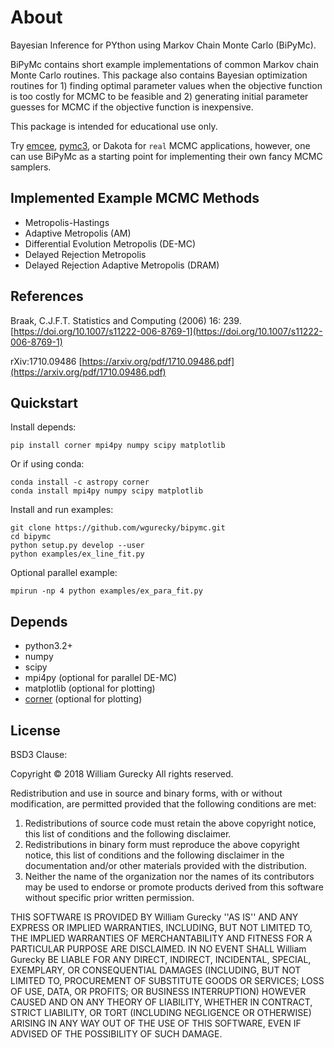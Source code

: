 About
======

Bayesian Inference for PYthon using Markov Chain Monte Carlo (BiPyMc).

BiPyMc contains short example implementations of common Markov chain Monte Carlo routines.  This package also contains Bayesian optimization routines for 1) finding optimal parameter values when the objective function is too costly for MCMC to be feasible and 2) generating initial parameter guesses for MCMC if the objective function is inexpensive.

This package is intended for educational use only.

Try [emcee](https://arxiv.org/abs/1202.3665),
[pymc3](https://docs.pymc.io/), or Dakota for `real` MCMC applications, however, one can
use BiPyMc as a starting point for implementing their own fancy MCMC samplers.

Implemented Example MCMC Methods
---------------------------------

- Metropolis-Hastings
- Adaptive Metropolis (AM)
- Differential Evolution Metropolis (DE-MC)
- Delayed Rejection Metropolis
- Delayed Rejection Adaptive Metropolis (DRAM)


References
-----------

Braak, C.J.F.T. Statistics and Computing (2006) 16: 239. [https://doi.org/10.1007/s11222-006-8769-1](https://doi.org/10.1007/s11222-006-8769-1)

rXiv:1710.09486  [https://arxiv.org/pdf/1710.09486.pdf](https://arxiv.org/pdf/1710.09486.pdf)


Quickstart
----------

Install depends:

    pip install corner mpi4py numpy scipy matplotlib

Or if using conda:

    conda install -c astropy corner
    conda install mpi4py numpy scipy matplotlib

Install and run examples:

    git clone https://github.com/wgurecky/bipymc.git
    cd bipymc
    python setup.py develop --user
    python examples/ex_line_fit.py

Optional parallel example:

    mpirun -np 4 python examples/ex_para_fit.py


Depends
-------

- python3.2+
- numpy
- scipy
- mpi4py (optional for parallel DE-MC)
- matplotlib (optional for plotting)
- [corner](https://corner.readthedocs.io/en/latest/)  (optional for plotting)


License
--------

BSD3 Clause:

Copyright © 2018 William Gurecky
All rights reserved.

Redistribution and use in source and binary forms, with or without
modification, are permitted provided that the following conditions are met:
1. Redistributions of source code must retain the above copyright
notice, this list of conditions and the following disclaimer.
2. Redistributions in binary form must reproduce the above copyright
notice, this list of conditions and the following disclaimer in the
documentation and/or other materials provided with the distribution.
3. Neither the name of the organization nor the
names of its contributors may be used to endorse or promote products
derived from this software without specific prior written permission.

THIS SOFTWARE IS PROVIDED BY William Gurecky ''AS IS'' AND ANY
EXPRESS OR IMPLIED WARRANTIES, INCLUDING, BUT NOT LIMITED TO, THE IMPLIED
WARRANTIES OF MERCHANTABILITY AND FITNESS FOR A PARTICULAR PURPOSE ARE
DISCLAIMED. IN NO EVENT SHALL William Gurecky BE LIABLE FOR ANY
DIRECT, INDIRECT, INCIDENTAL, SPECIAL, EXEMPLARY, OR CONSEQUENTIAL DAMAGES
(INCLUDING, BUT NOT LIMITED TO, PROCUREMENT OF SUBSTITUTE GOODS OR SERVICES;
LOSS OF USE, DATA, OR PROFITS; OR BUSINESS INTERRUPTION) HOWEVER CAUSED AND
ON ANY THEORY OF LIABILITY, WHETHER IN CONTRACT, STRICT LIABILITY, OR TORT
(INCLUDING NEGLIGENCE OR OTHERWISE) ARISING IN ANY WAY OUT OF THE USE OF THIS
SOFTWARE, EVEN IF ADVISED OF THE POSSIBILITY OF SUCH DAMAGE.

